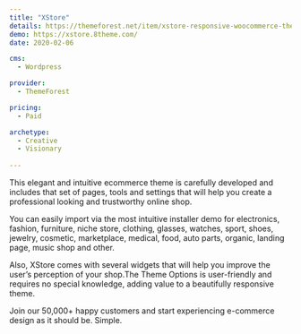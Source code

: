 ```yaml
---
title: "XStore"
details: https://themeforest.net/item/xstore-responsive-woocommerce-theme/15780546
demo: https://xstore.8theme.com/
date: 2020-02-06

cms: 
  - Wordpress

provider: 
  - ThemeForest

pricing:
  - Paid

archetype:
  - Creative
  - Visionary
  
---
```


This elegant and intuitive ecommerce theme is carefully developed and includes that set of pages, tools and settings that will help you create a professional looking and trustworthy online shop.

You can easily import via the most intuitive installer demo for electronics, fashion, furniture, niche store, clothing, glasses, watches, sport, shoes, jewelry, cosmetic, marketplace, medical, food, auto parts, organic, landing page, music shop and other.

Also, XStore comes with several widgets that will help you improve the user’s perception of your shop.The Theme Options is user-friendly and requires no special knowledge, adding value to a beautifully responsive theme.

Join our 50,000+ happy customers and start experiencing e-commerce design as it should be. Simple. 
